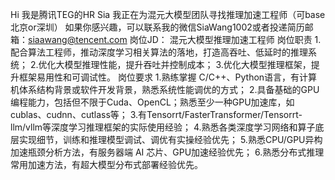 Hi 我是腾讯TEG的HR Sia
我正在为混元大模型团队寻找推理加速工程师（可base北京or深圳）
如果你感兴趣，可以联系我的微信SiaWang1002或者投递简历邮箱：siaawang@tencent.com
岗位JD：
混元大模型推理加速工程师
岗位职责
1.配合算法工程师，推动深度学习相关算法的落地，打造高吞吐、低延时的推理系统；
2.优化大模型推理性能，提升吞吐并控制成本；
3.优化大模型推理框架，提升框架易用性和可调试性。
岗位要求
1.熟练掌握 C/C++、Python语言，有计算机体系结构背景或软件开发背景，熟悉系统性能调优的方式；
2.具备基础的GPU编程能力，包括但不限于Cuda、OpenCL；熟悉至少一种GPU加速库，如cublas、cudnn、cutlass等；
3.有Tensorrt/FasterTransformer/Tensorrt-llm/vllm等深度学习推理框架的实际使用经验；
4.熟悉各类深度学习网络和算子底层实现细节，训练和推理模型调试、调优有实操经验优先；
5.熟悉CPU/GPU异构加速瓶颈分析方法，有服务器端 AI 芯片、GPU加速经验优先；
6.熟悉分布式推理常用加速方法，有超大模型分布式部署经验优先。
<!---
SiaWang-hr/SiaWang-hr is a ✨ special ✨ repository because its `README.md` (this file) appears on your GitHub profile.
You can click the Preview link to take a look at your changes.
--->
